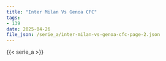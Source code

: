 ```yaml
---
title: "Inter Milan Vs Genoa CFC"
tags:
- 139
date: 2025-04-26
file_json: /serie_a/inter-milan-vs-genoa-cfc-page-2.json
---
```


{{< serie_a >}}
